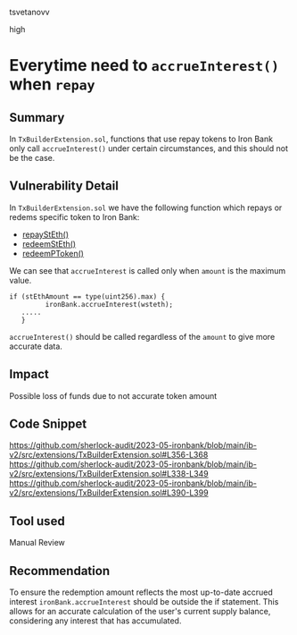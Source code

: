 tsvetanovv

high

# Everytime need to `accrueInterest()` when `repay`

## Summary
In `TxBuilderExtension.sol`, functions that use repay tokens to Iron Bank only call `accrueInterest()` under certain circumstances, and this should not be the case. 

## Vulnerability Detail
In `TxBuilderExtension.sol` we have the following function which repays or redems specific token to Iron Bank:
- [repayStEth()](https://github.com/sherlock-audit/2023-05-ironbank/blob/main/ib-v2/src/extensions/TxBuilderExtension.sol#L356-L368)
- [redeemStEth()](https://github.com/sherlock-audit/2023-05-ironbank/blob/main/ib-v2/src/extensions/TxBuilderExtension.sol#L338-L349)
- [redeemPToken()](https://github.com/sherlock-audit/2023-05-ironbank/blob/main/ib-v2/src/extensions/TxBuilderExtension.sol#L390-L399)

We can see that `accrueInterest` is called only when `amount` is the maximum value.

```solidity
if (stEthAmount == type(uint256).max) {
         ironBank.accrueInterest(wsteth);
   .....
   }
```

 `accrueInterest()` should be called regardless of the `amount` to give more accurate data.

## Impact

Possible loss of funds due to not accurate token amount

## Code Snippet
https://github.com/sherlock-audit/2023-05-ironbank/blob/main/ib-v2/src/extensions/TxBuilderExtension.sol#L356-L368
https://github.com/sherlock-audit/2023-05-ironbank/blob/main/ib-v2/src/extensions/TxBuilderExtension.sol#L338-L349
https://github.com/sherlock-audit/2023-05-ironbank/blob/main/ib-v2/src/extensions/TxBuilderExtension.sol#L390-L399

## Tool used

Manual Review

## Recommendation

To ensure the redemption amount reflects the most up-to-date accrued interest `ironBank.accrueInterest` should be outside the if statement. This allows for an accurate calculation of the user's current supply balance, considering any interest that has accumulated.
